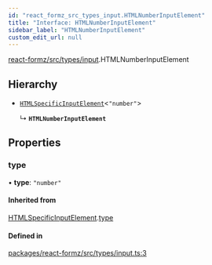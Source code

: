 ```yaml
---
id: "react_formz_src_types_input.HTMLNumberInputElement"
title: "Interface: HTMLNumberInputElement"
sidebar_label: "HTMLNumberInputElement"
custom_edit_url: null
---
```


[react-formz/src/types/input](../modules/react_formz_src_types_input.md).HTMLNumberInputElement

## Hierarchy

- [`HTMLSpecificInputElement`](react_formz_src_types_input.HTMLSpecificInputElement.md)<``"number"``\>

  ↳ **`HTMLNumberInputElement`**

## Properties

### type

• **type**: ``"number"``

#### Inherited from

[HTMLSpecificInputElement](react_formz_src_types_input.HTMLSpecificInputElement.md).[type](react_formz_src_types_input.HTMLSpecificInputElement.md#type)

#### Defined in

[packages/react-formz/src/types/input.ts:3](https://github.com/ZerryStack/react-formz/blob/main/packages/react-formz/src/types/input.ts#L3)
